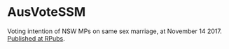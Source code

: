 # AusVoteSSM
Voting intention of NSW MPs on same sex marriage, at November 14 2017. [Published at RPubs](http://rpubs.com/neilfws/329940).
